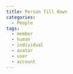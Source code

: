 ```yaml
---
title: Person fill down
categories:
  - People
tags:
  - member
  - human
  - individual
  - avatar
  - user
  - account
---
```

